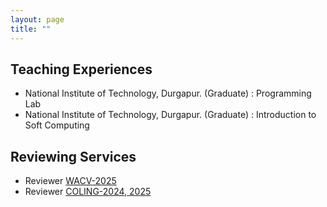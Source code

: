 ```yaml
---
layout: page
title: "" 
---
```


## Teaching Experiences
- National Institute of Technology, Durgapur. (Graduate) : Programming Lab 
- National Institute of Technology, Durgapur. (Graduate) : Introduction to Soft Computing
## Reviewing Services 

- Reviewer [WACV-2025](https://wacv2025.thecvf.com/)
- Reviewer [COLING-2024, 2025](https://coling2025.org/)